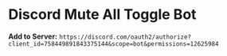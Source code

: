 # Discord Mute All Toggle Bot

**Add to Server:** `https://discord.com/oauth2/authorize?client_id=758449891843375144&scope=bot&permissions=12625984`